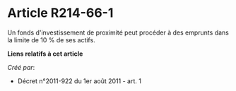 # Article R214-66-1

Un fonds d'investissement de proximité peut procéder à des emprunts dans la limite de 10 % de ses actifs.

**Liens relatifs à cet article**

_Créé par_:

  - Décret n°2011-922 du 1er août 2011 - art. 1
